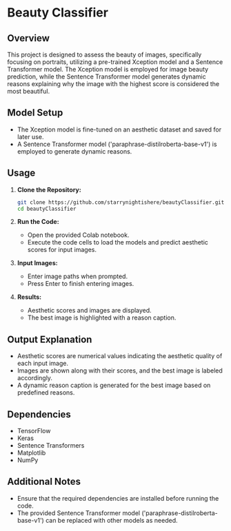 # Beauty Classifier

## Overview

This project is designed to assess the beauty of images, specifically focusing on portraits, utilizing a pre-trained Xception model and a Sentence Transformer model. The Xception model is employed for image beauty prediction, while the Sentence Transformer model generates dynamic reasons explaining why the image with the highest score is considered the most beautiful.


## Model Setup

- The Xception model is fine-tuned on an aesthetic dataset and saved for later use.
- A Sentence Transformer model ('paraphrase-distilroberta-base-v1') is employed to generate dynamic reasons.

## Usage

1. **Clone the Repository:**
   ```bash
   git clone https://github.com/starrynightishere/beautyClassifier.git
   cd beautyClassifier
   ```

2. **Run the Code:**
   - Open the provided Colab notebook.
   - Execute the code cells to load the models and predict aesthetic scores for input images.

3. **Input Images:**
   - Enter image paths when prompted.
   - Press Enter to finish entering images.

4. **Results:**
   - Aesthetic scores and images are displayed.
   - The best image is highlighted with a reason caption.

## Output Explanation

- Aesthetic scores are numerical values indicating the aesthetic quality of each input image.
- Images are shown along with their scores, and the best image is labeled accordingly.
- A dynamic reason caption is generated for the best image based on predefined reasons.

## Dependencies

- TensorFlow
- Keras
- Sentence Transformers
- Matplotlib
- NumPy

## Additional Notes

- Ensure that the required dependencies are installed before running the code.
- The provided Sentence Transformer model ('paraphrase-distilroberta-base-v1') can be replaced with other models as needed.

